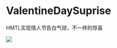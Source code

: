 # ValentineDaySuprise
HMTL实现情人节告白气球，不一样的惊喜

<img src="https://github.com/xing16/ValentineDaySuprise/raw/master/screenshot/s1.png">
